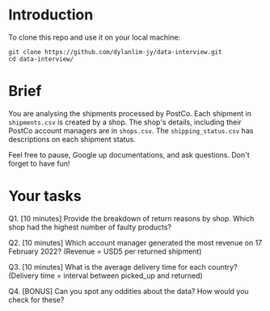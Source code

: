 # Introduction
To clone this repo and use it on your local machine:

```
git clone https://github.com/dylanlim-jy/data-interview.git
cd data-interview/
```


# Brief
You are analysing the shipments processed by PostCo. Each shipment in `shipments.csv` is created by a shop.
The shop's details, including their PostCo account managers are in `shops.csv`.
The `shipping_status.csv` has descriptions on each shipment status.

Feel free to pause, Google up documentations, and ask questions. Don't forget to have fun!

# Your tasks
Q1. [10 minutes] Provide the breakdown of return reasons by shop. Which shop had the highest number of faulty products?

Q2. [10 minutes] Which account manager generated the most revenue on 17 February 2022? (Revenue = USD5 per returned shipment)

Q3. [10 minutes] What is the average delivery time for each country? (Delivery time = interval between picked_up and returned)

Q4. [BONUS] Can you spot any oddities about the data? How would you check for these?
